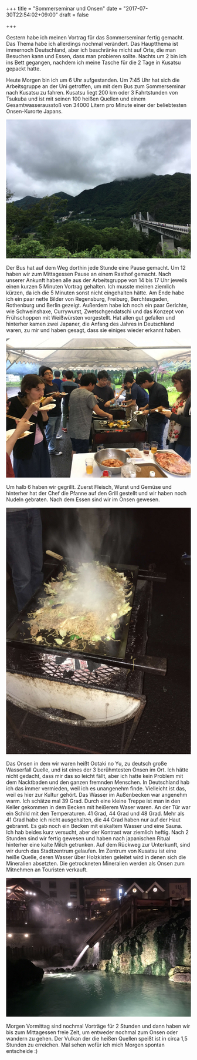 +++
title = "Sommerseminar und Onsen"
date = "2017-07-30T22:54:02+09:00"
draft = false

+++

Gestern habe ich meinen Vortrag für das Sommerseminar fertig gemacht. Das Thema
habe ich allerdings nochmal verändert. Das Hauptthema ist immernoch Deutschland,
aber ich beschränke micht auf Orte, die man Besuchen kann und Essen, dass man
probieren sollte. Nachts um 2 bin ich ins Bett gegangen, nachdem ich meine
Tasche für die 2 Tage in Kusatsu gepackt hatte.

Heute Morgen bin ich um 6 Uhr aufgestanden. Um 7:45 Uhr hat sich die
Arbeitsgruppe an der Uni getroffen, um mit dem Bus zum Sommerseminar nach
Kusatsu zu fahren. Kusatsu liegt 200 km oder 3 Fahrtstunden von Tsukuba und ist
mit seinen 100 heißen Quellen und einem Gesamtwasserausstoß von 34000 Litern pro
Minute einer der beliebtesten Onsen-Kurorte Japans.

![Tal](/img/2017_07_30/valley.jpg)

Der Bus hat auf dem Weg dorthin jede Stunde eine Pause gemacht. Um 12 haben wir
zum Mittagessen Pause an einem Rasthof gemacht. Nach unserer Ankunft haben alle
aus der Arbeitsgruppe von 14 bis 17 Uhr jeweils einen kurzen 5 Minuten Vortrag
gehalten. Ich musste meinen ziemlich kürzen, da ich die 5 Minuten sonst nicht
eingehalten hätte. Am Ende habe ich ein paar nette Bilder von Regensburg,
Freiburg, Berchtesgaden, Rothenburg und Berlin gezeigt. Außerdem habe ich noch
ein paar Gerichte, wie Schweinshaxe, Currywurst, Zwetschgendatschi und das
Konzept von Frühschoppen mit Weißwürsten vorgestellt. Hat allen gut gefallen und
hinterher kamen zwei Japaner, die Anfang des Jahres in Deutschland waren, zu mir
und haben gesagt, dass sie einiges wieder erkannt haben.

![Grillen](/img/2017_07_30/barbecue.jpg)

Um halb 6 haben wir gegrillt. Zuerst Fleisch, Wurst und Gemüse und hinterher
hat der Chef die Pfanne auf den Grill gestellt und wir haben noch Nudeln
gebraten. Nach dem Essen sind wir im Onsen gewesen.

![Gebratene Nudeln](/img/2017_07_30/noodels.jpg)

Das Onsen in dem wir waren heißt Ootaki no Yu, zu deutsch große Wasserfall
Quelle, und ist eines der 3 berühmtesten Onsen im Ort. Ich hätte nicht gedacht,
dass mir das so leicht fällt, aber ich hatte kein Problem mit dem Nacktbaden und
den ganzen fremnden Menschen. In Deutschland hab ich das immer vermieden, weil
ich es unangenehm finde. Vielleicht ist das, weil es hier zur Kultur gehört.
Das Wasser im Außenbecken war angenehm warm. Ich schätze mal 39 Grad. Durch
eine kleine Treppe ist man in den Keller gekommen in dem Becken mit heißerem
Waser waren. An der Tür war ein Schild mit den Temperaturen. 41 Grad, 44 Grad
und 48 Grad. Mehr als 41 Grad habe ich nicht ausgehalten, die 44 Grad haben nur
auf der Haut gebrannt. Es gab noch ein Becken mit eiskaltem Wasser und eine
Sauna. Ich hab beides kurz versucht, aber der Kontrast war ziemlich heftig. Nach
2 Stunden sind wir fertig gewesen und haben nach japanischen Ritual hinterher
eine kalte Milch getrunken. Auf dem Rückweg zur Unterkunft, sind wir durch das
Stadtzentrum gelaufen. Im Zentrum von Kusatsu ist eine heiße Quelle, deren
Wasser über Holzkisten geleitet wird in denen sich die Mineralien absetzten. Die
getrockneten Mineralien werden als Onsen zum Mitnehmen an Touristen verkauft.

![Stadtzentrum](/img/2017_07_30/yubatake.jpg)

Morgen Vormittag sind nochmal Vorträge für 2 Stunden und dann haben wir bis zum
Mittagessen freie Zeit, um entweder nochmal zum Onsen oder wandern zu gehen. Der
Vulkan der die heißen Quellen speißt ist in circa 1,5 Stunden zu erreichen. Mal
sehen wofür ich mich Morgen spontan entscheide :)

